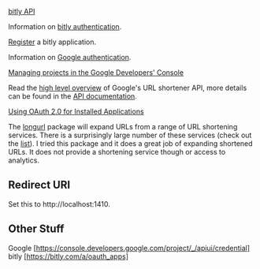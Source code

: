 [bitly API](http://dev.bitly.com/get_started.html)

Information on [bitly authentication](http://dev.bitly.com/authentication.html).

[Register](http://dev.bitly.com/my_apps.html) a bitly application.

Information on [Google authentication](https://developers.google.com/identity/protocols/OpenIDConnect).

[Managing projects in the Google Developers' Console](https://developers.google.com/console/help/new/)

Read the [high level overview](https://developers.google.com/url-shortener/v1/getting_started) of Google's URL shortener API, more details can be found in the [API documentation](https://developers.google.com/url-shortener/v1/).

[Using OAuth 2.0 for Installed Applications](https://developers.google.com/identity/protocols/OAuth2InstalledApp)

The [longurl](https://cran.r-project.org/web/packages/longurl/) package will expand URLs from a range of URL shortening services. There is a surprisingly large number of these services (check out the [list](http://api.longurl.org/v2/services)). I tried this package and it does a great job of expanding shortened URLs. It does not provide a shortening service though or access to analytics.

## Redirect URI

Set this to http://localhost:1410.

## Other Stuff

Google [https://console.developers.google.com/project/_/apiui/credential]
bitly  [https://bitly.com/a/oauth_apps]
